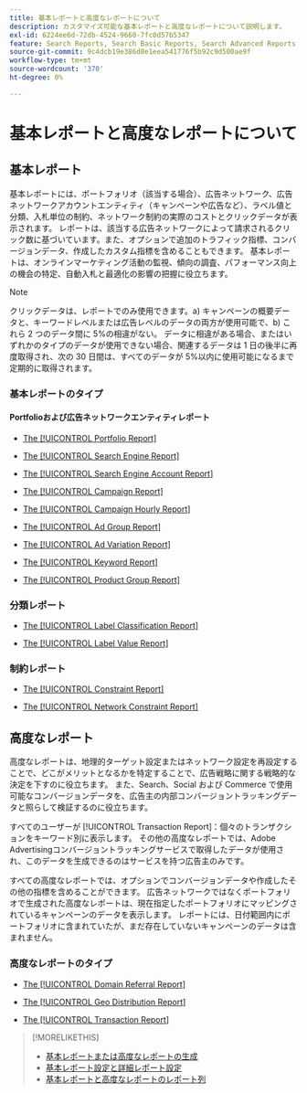 ```yaml
---
title: 基本レポートと高度なレポートについて
description: カスタマイズ可能な基本レポートと高度なレポートについて説明します。
exl-id: 6224ee6d-72db-4524-9660-7fc0d57b5347
feature: Search Reports, Search Basic Reports, Search Advanced Reports
source-git-commit: 9c4dcb19e386d8e1eea541776f5b92c9d500ae9f
workflow-type: tm+mt
source-wordcount: '370'
ht-degree: 0%

---
```


# 基本レポートと高度なレポートについて

## 基本レポート

基本レポートには、ポートフォリオ（該当する場合）、広告ネットワーク、広告ネットワークアカウントエンティティ（キャンペーンや広告など）、ラベル値と分類、入札単位の制約、ネットワーク制約の実際のコストとクリックデータが表示されます。 レポートは、該当する広告ネットワークによって請求されるクリック数に基づいています。また、オプションで追加のトラフィック指標、コンバージョンデータ、作成したカスタム指標を含めることもできます。 基本レポートは、オンラインマーケティング活動の監視、傾向の調査、パフォーマンス向上の機会の特定、自動入札と最適化の影響の把握に役立ちます。

>[!NOTE]
>
>クリックデータは、レポートでのみ使用できます。a) キャンペーンの概要データと、キーワードレベルまたは広告レベルのデータの両方が使用可能で、b) これら 2 つのデータ間に 5%の相違がない。 データに相違がある場合、またはいずれかのタイプのデータが使用できない場合、関連するデータは 1 日の後半に再度取得され、次の 30 日間は、すべてのデータが 5%以内に使用可能になるまで定期的に取得されます。

### 基本レポートのタイプ

#### Portfolioおよび広告ネットワークエンティティレポート

* [The [!UICONTROL Portfolio Report]](/help/search-social-commerce/reports/management/basic-advanced/portfolio-report.md)

* [The [!UICONTROL Search Engine Report]](/help/search-social-commerce/reports/management/basic-advanced/search-engine-report.md)

* [The [!UICONTROL Search Engine Account Report]](/help/search-social-commerce/reports/management/basic-advanced/search-engine-account-report.md)

* [The [!UICONTROL Campaign Report]](/help/search-social-commerce/reports/management/basic-advanced/campaign-report.md)

* [The [!UICONTROL Campaign Hourly Report]](/help/search-social-commerce/reports/management/basic-advanced/campaign-hourly-report.md)

* [The [!UICONTROL Ad Group Report]](/help/search-social-commerce/reports/management/basic-advanced/ad-group-report.md)

* [The [!UICONTROL Ad Variation Report]](/help/search-social-commerce/reports/management/basic-advanced/ad-variation-report.md)

* [The [!UICONTROL Keyword Report]](/help/search-social-commerce/reports/management/basic-advanced/keyword-report.md)

* [The [!UICONTROL Product Group Report]](/help/search-social-commerce/reports/management/basic-advanced/product-group-report.md)

### 分類レポート

* [The [!UICONTROL Label Classification Report]](/help/search-social-commerce/reports/management/basic-advanced/label-classification-report.md)

* [The [!UICONTROL Label Value Report]](/help/search-social-commerce/reports/management/basic-advanced/label-value-report.md)

### 制約レポート

* [The [!UICONTROL Constraint Report]](/help/search-social-commerce/reports/management/basic-advanced/constraint-report.md)

* [The [!UICONTROL Network Constraint Report]](/help/search-social-commerce/reports/management/basic-advanced/network-constraint-report.md)

## 高度なレポート

高度なレポートは、地理的ターゲット設定またはネットワーク設定を再設定することで、どこがメリットとなるかを特定することで、広告戦略に関する戦略的な決定を下すのに役立ちます。 また、Search、Social および Commerce で使用可能なコンバージョンデータを、広告主の内部コンバージョントラッキングデータと照らして検証するのに役立ちます。

すべてのユーザーが [!UICONTROL Transaction Report]：個々のトランザクションをキーワード別に表示します。 その他の高度なレポートでは、Adobe Advertisingコンバージョントラッキングサービスで取得したデータが使用され、このデータを生成できるのはサービスを持つ広告主のみです。

すべての高度なレポートでは、オプションでコンバージョンデータや作成したその他の指標を含めることができます。 広告ネットワークではなくポートフォリオで生成された高度なレポートは、現在指定したポートフォリオにマッピングされているキャンペーンのデータを表示します。 レポートには、日付範囲内にポートフォリオに含まれていたが、まだ存在していないキャンペーンのデータは含まれません。

### 高度なレポートのタイプ

* [The [!UICONTROL Domain Referral Report]](/help/search-social-commerce/reports/management/basic-advanced/domain-referral-report.md)

* [The [!UICONTROL Geo Distribution Report]](/help/search-social-commerce/reports/management/basic-advanced/geo-distribution-report.md)

* [The [!UICONTROL Transaction Report]](/help/search-social-commerce/reports/management/basic-advanced/transaction-report.md)

>[!MORELIKETHIS]
>
>* [基本レポートまたは高度なレポートの生成](/help/search-social-commerce/reports/management/basic-advanced/basic-advanced-report-generate.md)
>* [基本レポート設定と詳細レポート設定](/help/search-social-commerce/reports/management/basic-advanced/basic-advanced-report-settings.md)
>* [基本レポートと高度なレポートのレポート列](/help/search-social-commerce/reports/management/basic-advanced/basic-advanced-report-columns.md)
